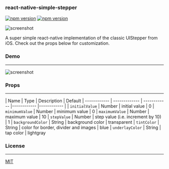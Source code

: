 ### react-native-simple-stepper

[![npm version](http://img.shields.io/npm/v/react-native-simple-stepper.svg?style=flat-square)](https://www.npmjs.com/package/react-native-simple-stepper "View this project on npm")
[![npm version](http://img.shields.io/npm/dm/react-native-simple-stepper.svg?style=flat-square)](https://www.npmjs.com/package/react-native-simple-stepper "View this project on npm")

![screenshot](https://raw.github.com/devBrian/react-native-simple-stepper/master/screenshots/stepper.png)

A super simple react-native implementation of the classic UIStepper from iOS. Check out the props below for customization.

### Demo
---
![screenshot](https://raw.github.com/devBrian/react-native-simple-stepper/master/screenshots/demo.gif)

### Props
---

| Name | Type | Description | Default
| ------------ | ------------- | ------------ |------------ |------------ |
| ```initialValue``` | Number  | initial value | 0
| ```minimumValue``` | Number  | minimum value | 0
| ```maximumValue``` | Number  | maximum value | 10
| ```stepValue``` | Number  | step value (i.e. increment by 10) | 1
| ```backgroundColor``` | String  | background color | transparent
| ```tintColor``` | String  | color for border, divider and images | blue
| ```underlayColor``` | String  | tap color | lightgray

### License
---

[MIT](https://raw.github.com/devBrian/react-native-simple-stepper/master/LICENSE)
